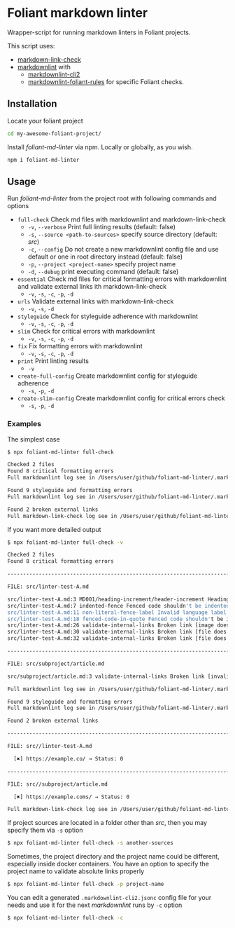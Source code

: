 # Foliant markdown linter

Wrapper-script for running markdown linters in Foliant projects.

This script uses:
- [markdown-link-check](https://github.com/tcort/markdown-link-check)
- [markdownlint](https://github.com/DavidAnson/markdownlint) with
  - [markdownlint-cli2](https://github.com/DavidAnson/markdownlint-cli2)
  - [markdownlint-foliant-rules](https://github.com/holamgadol/markdownlint-foliant-rules)
  for specific Foliant checks.

## Installation

Locate your foliant project

```bash
cd my-awesome-foliant-project/
```

Install _foliant-md-linter_ via npm. Locally or globally, as you wish.

```bash
npm i foliant-md-linter
```

## Usage

Run _foliant-md-linter_ from the project root with following commands and options

- `full-check` Check md files with markdownlint and markdown-link-check
    - `-v`, `--verbose` Print full linting results (default: false)
    - `-s`, `--source <path-to-sources>` specify source directory (default: _src_)
    - `-c`, `--config` Do not create a new markdownlint config file and use default or one in root directory instead (default: false)
    - `-p`, `--project <project-name>` specify project name
    - `-d`, `--debug` print executing command (default: false)
- `essential` Check md files for critical formatting errors with markdownlint and validate external links ith markdown-link-check
  - `-v`, `-s`, `-c`, `-p`, `-d`
- `urls` Validate external links with markdown-link-check
    - `-v`, `-s`, `-d`
- `styleguide` Check for styleguide adherence with markdownlint
    - `-v`, `-s`, `-c`, `-p`, `-d`
- `slim` Check for critical errors with markdownlint
    - `-v`, `-s`, `-c`, `-p`, `-d`
- `fix` Fix formatting errors with markdownlint
    - `-v`, `-s`, `-c`, `-p`, `-d`
- `print` Print linting results
    - `-v`
- `create-full-config` Create markdownlint config for styleguide adherence
    - `-s`, `-p`, `-d`
- `create-slim-config` Create markdownlint config for critical errors check
    - `-s`, `-p`, `-d`


### Examples

The simplest case

```bash
$ npx foliant-md-linter full-check

Checked 2 files
Found 8 critical formatting errors
Full markdownlint log see in /Users/user/github/foliant-md-linter/.markdownlint_slim.log

Found 9 styleguide and formatting errors
Full markdownlint log see in /Users/user/github/foliant-md-linter/.markdownlint_full.log

Found 2 broken external links
Full markdown-link-check log see in /Users/user/github/foliant-md-linter/.markdownlinkcheck.log

```

If you want more detailed output

```bash
$ npx foliant-md-linter full-check -v

Checked 2 files
Found 8 critical formatting errors

--------------------------------------------------------------------------------

FILE: src/linter-test-A.md

src/linter-test-A.md:3 MD001/heading-increment/header-increment Heading levels should only increment by one level at a time [Expected: h2; Actual: h3]
src/linter-test-A.md:7 indented-fence Fenced code shouldn't be indented by 1 to 3 spaces [Context: "   ```bash"]
src/linter-test-A.md:11 non-literal-fence-label Invalid language label in fenced code block
src/linter-test-A.md:18 fenced-code-in-quote Fenced code shouldn't be in quote
src/linter-test-A.md:26 validate-internal-links Broken link [image does not exist] [Context: "/red-circle.png"]
src/linter-test-A.md:30 validate-internal-links Broken link [file does not exist] [Context: "/another-project/subproject/article"]
src/linter-test-A.md:32 validate-internal-links Broken link [file does not exist] [Context: "/another-project/subproject/article#anchor"]

--------------------------------------------------------------------------------

FILE: src/subproject/article.md

src/subproject/article.md:3 validate-internal-links Broken link [invalid local anchor] [Context: "#anchor"]

Full markdownlint log see in /Users/user/github/foliant-md-linter/.markdownlint_slim.log

Found 9 styleguide and formatting errors
Full markdownlint log see in /Users/user/github/foliant-md-linter/.markdownlint_full.log

Found 2 broken external links

--------------------------------------------------------------------------------

FILE: src//linter-test-A.md

  [✖] https://example.co/ → Status: 0

--------------------------------------------------------------------------------

FILE: src//subproject/article.md

  [✖] https://example.coms/ → Status: 0

Full markdown-link-check log see in /Users/user/github/foliant-md-linter/.markdownlinkcheck.log
```

If project sources are located in a folder other than _src_, then you may specify them via `-s` option

```bash
$ npx foliant-md-linter full-check -s another-sources
```

Sometimes, the project directory and the project name could be different, especially inside docker containers.
You have an option to specify the project name to validate absolute links properly

```bash
$ npx foliant-md-linter full-check -p project-name
```

You can edit a generated `.markdownlint-cli2.jsonc` config file for your needs
and use it for the next _markdownlint_ runs by `-c` option

```bash
$ npx foliant-md-linter full-check -c
```
